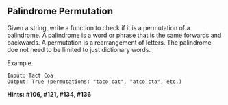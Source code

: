 ## Palindrome Permutation

Given a string, write a function to check if it is a permutation of a palindrome. A palindrome is a word or phrase that is the same forwards and backwards. A permutation is a rearrangement of letters. The palindrome doe not need to be limited to just dictionary words. 

Example.
````text
Input: Tact Coa
Output: True (permutations: "taco cat", "atco cta", etc.)
````
**Hints: #106, #121, #134, #136**
